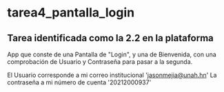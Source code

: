 # tarea4_pantalla_login
## Tarea identificada como la 2.2 en la plataforma

App que conste de una Pantalla de "Login", y una de Bienvenida, con una comprobación de Usuario y Contraseña para pasar a la segunda.

El Usuario corresponde a mi correo institucional 'jasonmejia@unah.hn'
La contraseña a mi número de cuenta '20212000937'

